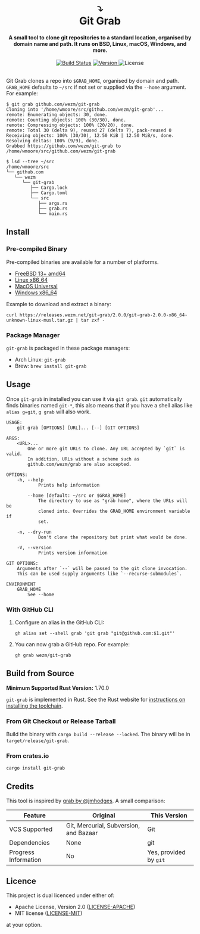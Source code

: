 <h1 align="center">
  ⤵️<br>
  Git Grab
</h1>

<div align="center">
  <strong>A small tool to clone git repositories to a standard location, organised
  by domain name and path. It runs on BSD, Linux, macOS, Windows, and
  more.</strong>
</div>

<br>

<div align="center">
  <a href="https://cirrus-ci.com/github/wezm/git-grab">
    <img src="https://api.cirrus-ci.com/github/wezm/git-grab.svg" alt="Build Status"></a>
  <a href="https://crates.io/crates/git-grab">
    <img src="https://img.shields.io/crates/v/git-grab.svg" alt="Version">
  </a>
  <img src="https://img.shields.io/crates/l/git-grab.svg" alt="License">
</div>

<br>

Git Grab clones a repo into `$GRAB_HOME`, organised by domain and path.
`GRAB_HOME` defaults to `~/src` if not set or supplied via the `--home`
argument. For example:

    $ git grab github.com/wezm/git-grab
    Cloning into '/home/wmoore/src/github.com/wezm/git-grab'...
    remote: Enumerating objects: 30, done.
    remote: Counting objects: 100% (30/30), done.
    remote: Compressing objects: 100% (20/20), done.
    remote: Total 30 (delta 9), reused 27 (delta 7), pack-reused 0
    Receiving objects: 100% (30/30), 12.50 KiB | 12.50 MiB/s, done.
    Resolving deltas: 100% (9/9), done.
    Grabbed https://github.com/wezm/git-grab to /home/wmoore/src/github.com/wezm/git-grab

    $ lsd --tree ~/src
    /home/wmoore/src
    └── github.com
       └── wezm
          └── git-grab
             ├── Cargo.lock
             ├── Cargo.toml
             └── src
                ├── args.rs
                ├── grab.rs
                └── main.rs

Install
-------

### Pre-compiled Binary

Pre-compiled binaries are available for a number of platforms.

* [FreeBSD 13+ amd64](https://releases.wezm.net/git-grab/2.0.0/git-grab-2.0.0-amd64-unknown-freebsd.tar.gz)
* [Linux x86\_64](https://releases.wezm.net/git-grab/2.0.0/git-grab-2.0.0-x86_64-unknown-linux-musl.tar.gz)
* [MacOS Universal](https://releases.wezm.net/git-grab/2.0.0/git-grab-2.0.0-universal-apple-darwin.tar.gz)
* [Windows x86\_64](https://releases.wezm.net/git-grab/2.0.0/git-grab-2.0.0-x86_64-pc-windows-msvc.zip)

Example to download and extract a binary:

    curl https://releases.wezm.net/git-grab/2.0.0/git-grab-2.0.0-x86_64-unknown-linux-musl.tar.gz | tar zxf -

### Package Manager

`git-grab` is packaged in these package managers:

* Arch Linux: `git-grab`
* Brew: `brew install git-grab`

Usage
-----

Once `git-grab` in installed you can use it via `git grab`. `git` automatically
finds binaries named `git-*`, this also means that if you have a shell alias
like `alias g=git`, `g grab` will also work. 

```
USAGE:
    git grab [OPTIONS] [URL]... [--] [GIT OPTIONS]

ARGS:
    <URL>...
        One or more git URLs to clone. Any URL accepted by `git` is valid.
        In addition, URLs without a scheme such as
        github.com/wezm/grab are also accepted.

OPTIONS:
    -h, --help
            Prints help information

        --home [default: ~/src or $GRAB_HOME]
            The directory to use as "grab home", where the URLs will be
            cloned into. Overrides the GRAB_HOME environment variable if
            set.

    -n, --dry-run
            Don't clone the repository but print what would be done.

    -V, --version
            Prints version information

GIT OPTIONS:
    Arguments after `--` will be passed to the git clone invocation.
    This can be used supply arguments like `--recurse-submodules`.

ENVIRONMENT
    GRAB_HOME
        See --home
```

### With GitHub CLI

1. Configure an alias in the GitHub CLI:

       gh alias set --shell grab 'git grab "git@github.com:$1.git"'

2. You can now grab a GitHub repo. For example:

       gh grab wezm/git-grab
   

Build from Source
-----------------

**Minimum Supported Rust Version:** 1.70.0

`git-grab` is implemented in Rust. See the Rust website for [instructions on
installing the toolchain][rustup].

### From Git Checkout or Release Tarball

Build the binary with `cargo build --release --locked`. The binary will be in
`target/release/git-grab`.

### From crates.io

`cargo install git-grab`

Credits
-------

This tool is inspired by [grab by @jmhodges](https://github.com/jmhodges/grab).
A small comparison:

| Feature              | Original                               | This Version           |
|----------------------|----------------------------------------|------------------------|
| VCS Supported        | Git, Mercurial, Subversion, and Bazaar | Git                    |
| Dependencies         | None                                   | git                    |
| Progress Information | No                                     | Yes, provided by `git` |

Licence
-------

This project is dual licenced under either of:

- Apache License, Version 2.0 ([LICENSE-APACHE](https://github.com/wezm/git-grab/blob/master/LICENSE-APACHE))
- MIT license ([LICENSE-MIT](https://github.com/wezm/git-grab/blob/master/LICENSE-MIT))

at your option.

[rustup]: https://www.rust-lang.org/tools/install
